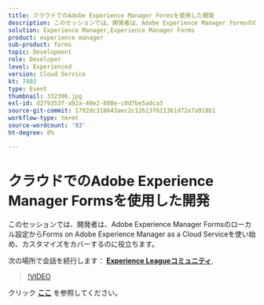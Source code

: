 ```yaml
---
title: クラウドでのAdobe Experience Manager Formsを使用した開発
description: このセッションでは、開発者は、Adobe Experience Manager Formsのローカル設定からForms on Adobe Experience Manager as a Cloud Serviceを使い始め、カスタマイズをカバーするのに役立ちます。
solution: Experience Manager,Experience Manager Forms
product: experience manager
sub-product: forms
topic: Development
role: Developer
level: Experienced
version: Cloud Service
kt: 7402
type: Event
thumbnail: 332306.jpg
exl-id: d279353f-a92a-48e2-888e-c0d7be5adca3
source-git-commit: 1792dc318643aec2c12613f621361d72a7a918b1
workflow-type: tm+mt
source-wordcount: '93'
ht-degree: 0%

---
```


# クラウドでのAdobe Experience Manager Formsを使用した開発

このセッションでは、開発者は、Adobe Experience Manager Formsのローカル設定からForms on Adobe Experience Manager as a Cloud Serviceを使い始め、カスタマイズをカバーするのに役立ちます。

次の場所で会話を続行します： **[Experience Leagueコミュニティ](https://adobe.ly/36Yd3v6)**.

>[!VIDEO](https://video.tv.adobe.com/v/332306/?quality=12&learn=on&hidetitle=true)

クリック **[ここ](/help/adobe-developers-live/assets/developing-aem-forms-cloud.pdf)** を参照してください。
